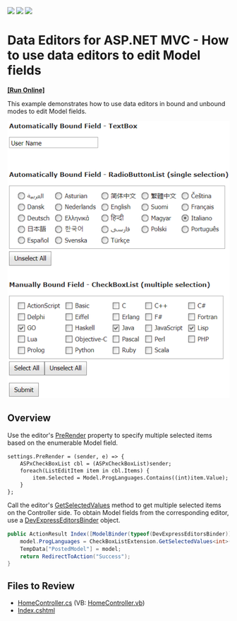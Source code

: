 <!-- default badges list -->
![](https://img.shields.io/endpoint?url=https://codecentral.devexpress.com/api/v1/VersionRange/128549270/14.1.3%2B)
[![](https://img.shields.io/badge/Open_in_DevExpress_Support_Center-FF7200?style=flat-square&logo=DevExpress&logoColor=white)](https://supportcenter.devexpress.com/ticket/details/E4125)
[![](https://img.shields.io/badge/📖_How_to_use_DevExpress_Examples-e9f6fc?style=flat-square)](https://docs.devexpress.com/GeneralInformation/403183)
<!-- default badges end -->
# Data Editors for ASP.NET MVC - How to use data editors to edit Model fields
<!-- run online -->
**[[Run Online]](https://codecentral.devexpress.com/e4125/)**
<!-- run online end -->

This example demonstrates how to use data editors in bound and unbound modes to edit Model fields.

![Use editors to edit Model fields](EditModelFields.png)

## Overview

Use the editor's [PreRender](https://docs.devexpress.com/AspNetMvc/DevExpress.Web.Mvc.SettingsBase.PreRender) property to specify multiple selected items based on the enumerable Model field.

```cshtml
settings.PreRender = (sender, e) => {
    ASPxCheckBoxList cbl = (ASPxCheckBoxList)sender;
    foreach(ListEditItem item in cbl.Items) {
        item.Selected = Model.ProgLanguages.Contains((int)item.Value);
    }
};
```

Call the editor's [GetSelectedValues](https://docs.devexpress.com/AspNetMvc/DevExpress.Web.Mvc.CheckBoxListExtension.GetSelectedValues--1(System.String)) method to get multiple selected items on the Controller side. To obtain Model fields from the corresponding editor, use a [DevExpressEditorsBinder](https://docs.devexpress.com/AspNetMvc/DevExpress.Web.Mvc.DevExpressEditorsBinder) object.

```cs
public ActionResult Index([ModelBinder(typeof(DevExpressEditorsBinder))] MyModel model) {
    model.ProgLanguages = CheckBoxListExtension.GetSelectedValues<int>("ProgLanguagesUnbound");
    TempData["PostedModel"] = model;
    return RedirectToAction("Success");
}
```

## Files to Review

* [HomeController.cs](./CS/Controllers/HomeController.cs) (VB: [HomeController.vb](./VB/Controllers/HomeController.vb))
* [Index.cshtml](./CS/Views/Home/Index.cshtml)
